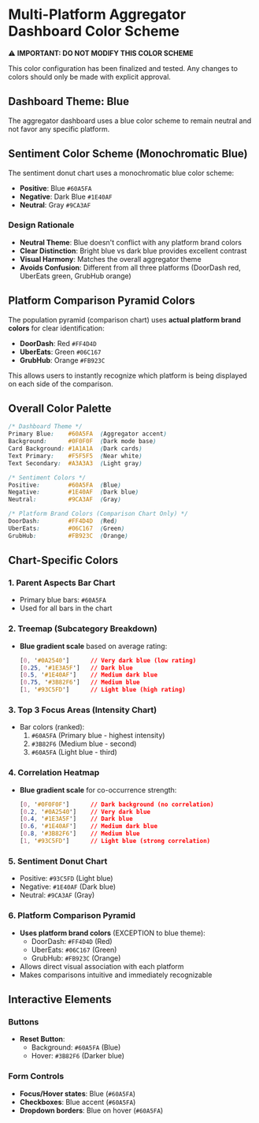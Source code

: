 # Multi-Platform Aggregator Dashboard Color Scheme

⚠️ **IMPORTANT: DO NOT MODIFY THIS COLOR SCHEME**

This color configuration has been finalized and tested. Any changes to colors should only be made with explicit approval.

## Dashboard Theme: Blue

The aggregator dashboard uses a blue color scheme to remain neutral and not favor any specific platform.

## Sentiment Color Scheme (Monochromatic Blue)

The sentiment donut chart uses a monochromatic blue color scheme:

- **Positive**: Blue `#60A5FA`
- **Negative**: Dark Blue `#1E40AF`
- **Neutral**: Gray `#9CA3AF`

### Design Rationale
- **Neutral Theme**: Blue doesn't conflict with any platform brand colors
- **Clear Distinction**: Bright blue vs dark blue provides excellent contrast
- **Visual Harmony**: Matches the overall aggregator theme
- **Avoids Confusion**: Different from all three platforms (DoorDash red, UberEats green, GrubHub orange)

## Platform Comparison Pyramid Colors

The population pyramid (comparison chart) uses **actual platform brand colors** for clear identification:

- **DoorDash**: Red `#FF4D4D`
- **UberEats**: Green `#06C167`
- **GrubHub**: Orange `#FB923C`

This allows users to instantly recognize which platform is being displayed on each side of the comparison.

## Overall Color Palette

```css
/* Dashboard Theme */
Primary Blue:    #60A5FA  (Aggregator accent)
Background:      #0F0F0F  (Dark mode base)
Card Background: #1A1A1A  (Dark cards)
Text Primary:    #F5F5F5  (Near white)
Text Secondary:  #A3A3A3  (Light gray)

/* Sentiment Colors */
Positive:        #60A5FA  (Blue)
Negative:        #1E40AF  (Dark blue)
Neutral:         #9CA3AF  (Gray)

/* Platform Brand Colors (Comparison Chart Only) */
DoorDash:        #FF4D4D  (Red)
UberEats:        #06C167  (Green)
GrubHub:         #FB923C  (Orange)
```

## Chart-Specific Colors

### 1. Parent Aspects Bar Chart
- Primary blue bars: `#60A5FA`
- Used for all bars in the chart

### 2. Treemap (Subcategory Breakdown)
- **Blue gradient scale** based on average rating:
  ```css
  [0, '#0A2540']      // Very dark blue (low rating)
  [0.25, '#1E3A5F']   // Dark blue
  [0.5, '#1E40AF']    // Medium dark blue
  [0.75, '#3B82F6']   // Medium blue
  [1, '#93C5FD']      // Light blue (high rating)
  ```

### 3. Top 3 Focus Areas (Intensity Chart)
- Bar colors (ranked):
  1. `#60A5FA` (Primary blue - highest intensity)
  2. `#3B82F6` (Medium blue - second)
  3. `#60A5FA` (Light blue - third)

### 4. Correlation Heatmap
- **Blue gradient scale** for co-occurrence strength:
  ```css
  [0, '#0F0F0F']      // Dark background (no correlation)
  [0.2, '#0A2540']    // Very dark blue
  [0.4, '#1E3A5F']    // Dark blue
  [0.6, '#1E40AF']    // Medium dark blue
  [0.8, '#3B82F6']    // Medium blue
  [1, '#93C5FD']      // Light blue (strong correlation)
  ```

### 5. Sentiment Donut Chart
- Positive: `#93C5FD` (Light blue)
- Negative: `#1E40AF` (Dark blue)
- Neutral: `#9CA3AF` (Gray)

### 6. Platform Comparison Pyramid
- **Uses platform brand colors** (EXCEPTION to blue theme):
  - DoorDash: `#FF4D4D` (Red)
  - UberEats: `#06C167` (Green)
  - GrubHub: `#FB923C` (Orange)
- Allows direct visual association with each platform
- Makes comparisons intuitive and immediately recognizable

## Interactive Elements

### Buttons
- **Reset Button**:
  - Background: `#60A5FA` (Blue)
  - Hover: `#3B82F6` (Darker blue)

### Form Controls
- **Focus/Hover states**: Blue (`#60A5FA`)
- **Checkboxes**: Blue accent (`#60A5FA`)
- **Dropdown borders**: Blue on hover (`#60A5FA`)
